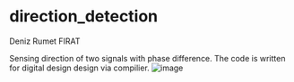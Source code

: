 # direction_detection

Deniz Rumet FIRAT

Sensing direction of two signals with phase difference. The code is written for digital design design via compilier. 
![image](https://user-images.githubusercontent.com/32599732/127133061-e8a40a40-274f-474a-82ff-8fc874338d0c.png)

